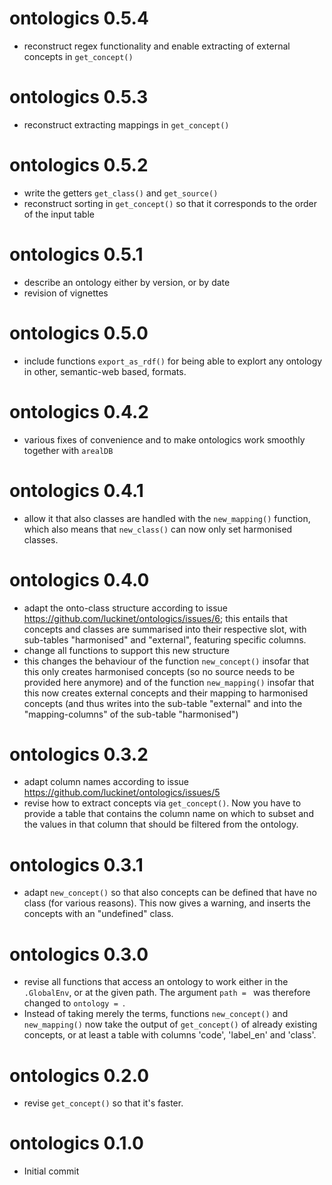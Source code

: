 # ontologics 0.5.4

- reconstruct regex functionality and enable extracting of external concepts in `get_concept()`

# ontologics 0.5.3

- reconstruct extracting mappings in `get_concept()`

# ontologics 0.5.2

- write the getters `get_class()` and `get_source()`
- reconstruct sorting in `get_concept()` so that it corresponds to the order of the input table

# ontologics 0.5.1

- describe an ontology either by version, or by date
- revision of vignettes

# ontologics 0.5.0

- include functions `export_as_rdf()` for being able to explort any ontology in other, semantic-web based, formats.

# ontologics 0.4.2

- various fixes of convenience and to make ontologics work smoothly together with `arealDB`

# ontologics 0.4.1

- allow it that also classes are handled with the `new_mapping()` function, which also means that `new_class()` can now only set harmonised classes.

# ontologics 0.4.0

- adapt the onto-class structure according to issue https://github.com/luckinet/ontologics/issues/6; this entails that concepts and classes are summarised into their respective slot, with sub-tables "harmonised" and "external", featuring specific columns.
- change all functions to support this new structure
- this changes the behaviour of the function `new_concept()` insofar that this only creates harmonised concepts (so no source needs to be provided here anymore) and of the function `new_mapping()` insofar that this now creates external concepts and their mapping to harmonised concepts (and thus writes into the sub-table "external" and into the "mapping-columns" of the sub-table "harmonised")

# ontologics 0.3.2

- adapt column names according to issue https://github.com/luckinet/ontologics/issues/5
- revise how to extract concepts via `get_concept()`. Now you have to provide a table that contains the column name on which to subset and the values in that column that should be filtered from the ontology.

# ontologics 0.3.1

- adapt `new_concept()` so that also concepts can be defined that have no class (for various reasons). This now gives a warning, and inserts the concepts with an "undefined" class.

# ontologics 0.3.0

* revise all functions that access an ontology to work either in the `.GlobalEnv`, or at the given path. The argument `path = ` was therefore changed to `ontology = `.
* Instead of taking merely the terms, functions `new_concept()` and `new_mapping()` now take the output of `get_concept()` of already existing concepts, or at least a table with columns 'code', 'label_en' and 'class'.

# ontologics 0.2.0

* revise `get_concept()` so that it's faster.

# ontologics 0.1.0

* Initial commit
